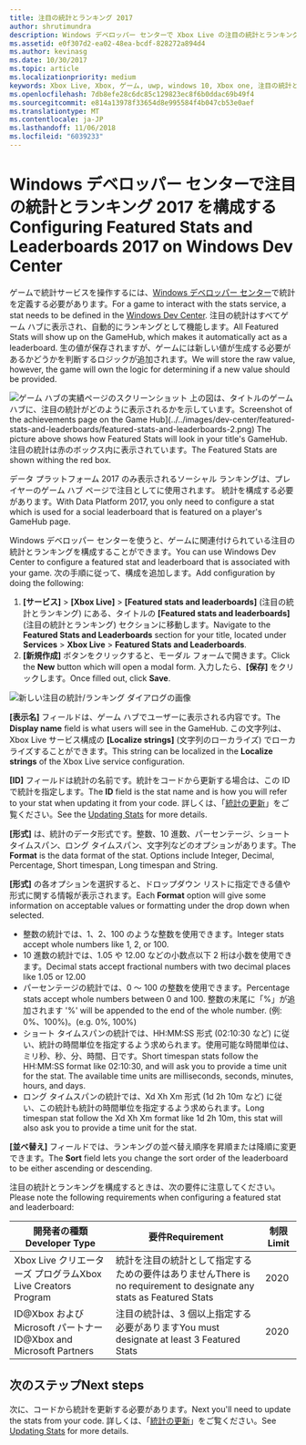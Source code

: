 ```yaml
---
title: 注目の統計とランキング 2017
author: shrutimundra
description: Windows デベロッパー センターで Xbox Live の注目の統計とランキング 2017 を構成する方法について説明します。
ms.assetid: e0f307d2-ea02-48ea-bcdf-828272a894d4
ms.author: kevinasg
ms.date: 10/30/2017
ms.topic: article
ms.localizationpriority: medium
keywords: Xbox Live, Xbox, ゲーム, uwp, windows 10, Xbox one, 注目の統計とランキング, ランキング, 統計 2017, Windows デベロッパー センター
ms.openlocfilehash: 7db8efe28c6dc85c129823ec8f6b0ddac69b49f4
ms.sourcegitcommit: e814a13978f33654d8e995584f4b047cb53e0aef
ms.translationtype: MT
ms.contentlocale: ja-JP
ms.lasthandoff: 11/06/2018
ms.locfileid: "6039233"
---
```

# <a name="configuring-featured-stats-and-leaderboards-2017-on-windows-dev-center"></a><span data-ttu-id="268a3-104">Windows デベロッパー センターで注目の統計とランキング 2017 を構成する</span><span class="sxs-lookup"><span data-stu-id="268a3-104">Configuring Featured Stats and Leaderboards 2017 on Windows Dev Center</span></span>

<span data-ttu-id="268a3-105">ゲームで統計サービスを操作するには、[Windows デベロッパー センター](https://developer.microsoft.com/dashboard)で統計を定義する必要があります。</span><span class="sxs-lookup"><span data-stu-id="268a3-105">For a game to interact with the stats service, a stat needs to be defined in the [Windows Dev Center](https://developer.microsoft.com/dashboard).</span></span> <span data-ttu-id="268a3-106">注目の統計はすべてゲーム ハブに表示され、自動的にランキングとして機能します。</span><span class="sxs-lookup"><span data-stu-id="268a3-106">All Featured Stats will show up on the GameHub, which makes it automatically act as a leaderboard.</span></span> <span data-ttu-id="268a3-107">生の値が保存されますが、ゲームには新しい値が生成する必要があるかどうかを判断するロジックが追加されます。</span><span class="sxs-lookup"><span data-stu-id="268a3-107">We will store the raw value, however, the game will own the logic for determining if a new value should be provided.</span></span>

![<span data-ttu-id="268a3-108">ゲーム ハブの実績ページのスクリーンショット](../../images/dev-center/featured-stats-and-leaderboards/featured-stats-and-leaderboards-2.png) 上の図は、タイトルのゲーム ハブに、注目の統計がどのように表示されるかを示しています。</span><span class="sxs-lookup"><span data-stu-id="268a3-108">Screenshot of the achievements page on the Game Hub](../../images/dev-center/featured-stats-and-leaderboards/featured-stats-and-leaderboards-2.png) The picture above shows how Featured Stats will look in your title's GameHub.</span></span> <span data-ttu-id="268a3-109">注目の統計は赤のボックス内に表示されています。</span><span class="sxs-lookup"><span data-stu-id="268a3-109">The Featured Stats are shown withing the red box.</span></span>

<span data-ttu-id="268a3-110">データ プラットフォーム 2017 のみ表示されるソーシャル ランキングは、プレイヤーのゲーム ハブ ページで注目としてに使用されます。 統計を構成する必要があります。</span><span class="sxs-lookup"><span data-stu-id="268a3-110">With Data Platform 2017, you only need to configure a stat which is used for a social leaderboard that is featured on a player's GameHub page.</span></span>

<span data-ttu-id="268a3-111">Windows デベロッパー センターを使うと、ゲームに関連付けられている注目の統計とランキングを構成することができます。</span><span class="sxs-lookup"><span data-stu-id="268a3-111">You can use Windows Dev Center to configure a featured stat and leaderboard that is associated with your game.</span></span> <span data-ttu-id="268a3-112">次の手順に従って、構成を追加します。</span><span class="sxs-lookup"><span data-stu-id="268a3-112">Add configuration by doing the following:</span></span>

1. <span data-ttu-id="268a3-113">**[サービス]** > **[Xbox Live]** > **[Featured stats and leaderboards]** (注目の統計とランキング) にある、タイトルの **[Featured stats and leaderboards]** (注目の統計とランキング) セクションに移動します。</span><span class="sxs-lookup"><span data-stu-id="268a3-113">Navigate to the **Featured Stats and Leaderboards** section for your title, located under **Services** > **Xbox Live** > **Featured Stats and Leaderboards**.</span></span>
2. <span data-ttu-id="268a3-114">**[新規作成]** ボタンをクリックすると、モーダル フォームで開きます。</span><span class="sxs-lookup"><span data-stu-id="268a3-114">Click the **New** button which will open a modal form.</span></span> <span data-ttu-id="268a3-115">入力したら、**[保存]** をクリックします。</span><span class="sxs-lookup"><span data-stu-id="268a3-115">Once filled out, click **Save**.</span></span>

![新しい注目の統計/ランキング ダイアログの画像](../../images/dev-center/featured-stats-and-leaderboards/featured-stats.png)

<span data-ttu-id="268a3-117">**[表示名]** フィールドは、ゲーム ハブでユーザーに表示される内容です。</span><span class="sxs-lookup"><span data-stu-id="268a3-117">The **Display name** field is what users will see in the GameHub.</span></span> <span data-ttu-id="268a3-118">この文字列は、Xbox Live サービス構成の **[Localize strings]** (文字列のローカライズ) でローカライズすることができます。</span><span class="sxs-lookup"><span data-stu-id="268a3-118">This string can be localized in the **Localize strings** of the Xbox Live service configuration.</span></span>

<span data-ttu-id="268a3-119">**[ID]** フィールドは統計の名前です。統計をコードから更新する場合は、この ID で統計を指定します。</span><span class="sxs-lookup"><span data-stu-id="268a3-119">The **ID** field is the stat name and is how you will refer to your stat when updating it from your code.</span></span> <span data-ttu-id="268a3-120">詳しくは、「[統計の更新](../../leaderboards-and-stats-2017/player-stats-updating.md)」をご覧ください。</span><span class="sxs-lookup"><span data-stu-id="268a3-120">See the [Updating Stats](../../leaderboards-and-stats-2017/player-stats-updating.md) for more details.</span></span>

<span data-ttu-id="268a3-121">**[形式]** は、統計のデータ形式です。整数、10 進数、パーセンテージ、ショート タイムスパン、ロング タイムスパン、文字列などのオプションがあります。</span><span class="sxs-lookup"><span data-stu-id="268a3-121">The **Format** is the data format of the stat. Options include Integer, Decimal, Percentage, Short timespan, Long timespan and String.</span></span>

<span data-ttu-id="268a3-122">**[形式]** の各オプションを選択すると、ドロップダウン リストに指定できる値や形式に関する情報が表示されます。</span><span class="sxs-lookup"><span data-stu-id="268a3-122">Each **Format** option will give some information on acceptable values or formatting under the drop down when selected.</span></span>

* <span data-ttu-id="268a3-123">整数の統計では、1、2、100 のような整数を使用できます。</span><span class="sxs-lookup"><span data-stu-id="268a3-123">Integer stats accept whole numbers like 1, 2, or 100.</span></span>
* <span data-ttu-id="268a3-124">10 進数の統計では、1.05 や 12.00 などの小数点以下 2 桁は小数を使用できます。</span><span class="sxs-lookup"><span data-stu-id="268a3-124">Decimal stats accept fractional numbers with two decimal places like 1.05 or 12.00</span></span>
* <span data-ttu-id="268a3-125">パーセンテージの統計では、0 ～ 100 の整数を使用できます。</span><span class="sxs-lookup"><span data-stu-id="268a3-125">Percentage stats accept whole numbers between 0 and 100.</span></span> <span data-ttu-id="268a3-126">整数の末尾に「%」が追加されます </span><span class="sxs-lookup"><span data-stu-id="268a3-126">'%' will be appended to the end of the whole number.</span></span> <span data-ttu-id="268a3-127">(例: 0%、100%)。</span><span class="sxs-lookup"><span data-stu-id="268a3-127">(e.g. 0%, 100%)</span></span>
* <span data-ttu-id="268a3-128">ショート タイムスパンの統計では、HH:MM:SS 形式 (02:10:30 など) に従い、統計の時間単位を指定するよう求められます。使用可能な時間単位は、ミリ秒、秒、分、時間、日です。</span><span class="sxs-lookup"><span data-stu-id="268a3-128">Short timespan stats follow the HH:MM:SS format like 02:10:30, and will ask you to provide a time unit for the stat.   The available time units are milliseconds, seconds, minutes, hours, and days.</span></span>
* <span data-ttu-id="268a3-129">ロング タイムスパンの統計では、Xd Xh Xm 形式 (1d 2h 10m など) に従い、この統計も統計の時間単位を指定するよう求められます。</span><span class="sxs-lookup"><span data-stu-id="268a3-129">Long timespan stat follow the Xd Xh Xm format like 1d 2h 10m, this stat will also ask you to provide a time unit for the stat.</span></span>

<span data-ttu-id="268a3-130">**[並べ替え]** フィールドでは、ランキングの並べ替え順序を昇順または降順に変更できます。</span><span class="sxs-lookup"><span data-stu-id="268a3-130">The **Sort** field lets you change the sort order of the leaderboard to be either ascending or descending.</span></span>

<span data-ttu-id="268a3-131">注目の統計とランキングを構成するときは、次の要件に注意してください。</span><span class="sxs-lookup"><span data-stu-id="268a3-131">Please note the following requirements when configuring a featured stat and leaderboard:</span></span>

| <span data-ttu-id="268a3-132">開発者の種類</span><span class="sxs-lookup"><span data-stu-id="268a3-132">Developer Type</span></span> | <span data-ttu-id="268a3-133">要件</span><span class="sxs-lookup"><span data-stu-id="268a3-133">Requirement</span></span> | <span data-ttu-id="268a3-134">制限</span><span class="sxs-lookup"><span data-stu-id="268a3-134">Limit</span></span> |
|----------------|-------------|-------|
| <span data-ttu-id="268a3-135">Xbox Live クリエーターズ プログラム</span><span class="sxs-lookup"><span data-stu-id="268a3-135">Xbox Live Creators Program</span></span> | <span data-ttu-id="268a3-136">統計を注目の統計として指定するための要件はありません</span><span class="sxs-lookup"><span data-stu-id="268a3-136">There is no requirement to designate any stats as Featured Stats</span></span> | <span data-ttu-id="268a3-137">20</span><span class="sxs-lookup"><span data-stu-id="268a3-137">20</span></span> |
| <span data-ttu-id="268a3-138">ID@Xbox および Microsoft パートナー</span><span class="sxs-lookup"><span data-stu-id="268a3-138">ID@Xbox and Microsoft Partners</span></span> | <span data-ttu-id="268a3-139">注目の統計は、3 個以上指定する必要があります</span><span class="sxs-lookup"><span data-stu-id="268a3-139">You must designate at least 3 Featured Stats</span></span> | <span data-ttu-id="268a3-140">20</span><span class="sxs-lookup"><span data-stu-id="268a3-140">20</span></span> |

## <a name="next-steps"></a><span data-ttu-id="268a3-141">次のステップ</span><span class="sxs-lookup"><span data-stu-id="268a3-141">Next steps</span></span>

<span data-ttu-id="268a3-142">次に、コードから統計を更新する必要があります。</span><span class="sxs-lookup"><span data-stu-id="268a3-142">Next you'll need to update the stats from your code.</span></span>  <span data-ttu-id="268a3-143">詳しくは、「[統計の更新](../../leaderboards-and-stats-2017/player-stats-updating.md)」をご覧ください。</span><span class="sxs-lookup"><span data-stu-id="268a3-143">See [Updating Stats](../../leaderboards-and-stats-2017/player-stats-updating.md) for more details.</span></span>
